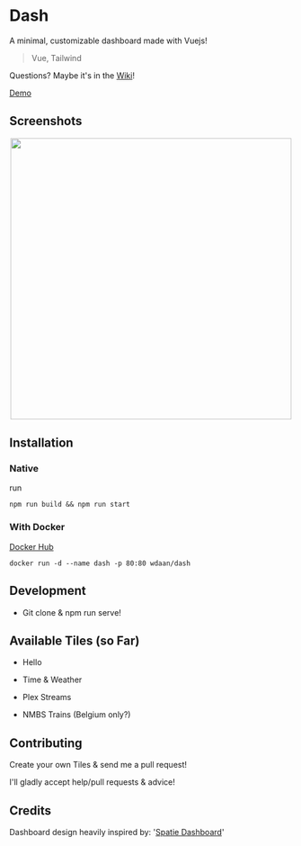 # Dash

A minimal, customizable dashboard made with Vuejs!

  

> Vue, Tailwind

  

Questions? Maybe it's in the [Wiki](https://github.com/WDaan/dash/wiki/)!

[Demo](https://wdaan.herokuapp.com/)

## Screenshots
  
<p align="center">
<a  href="https://imgur.com/1ouSStS.png"><img  src="https://imgur.com/1ouSStS.png"  width="500" ></a>
</p>


## Installation

  
### Native
run
```
npm run build && npm run start
```

### With Docker
 [Docker Hub](https://hub.docker.com/repository/docker/wdaan/dash)

```
docker run -d --name dash -p 80:80 wdaan/dash
```



## Development

  

- Git clone & npm run serve!

  

## Available Tiles (so Far)

  

  

- Hello

  

- Time & Weather

  

- Plex Streams

  

- NMBS Trains (Belgium only?)

  
  
  

## Contributing

  

Create your own Tiles & send me a pull request!

I'll gladly accept help/pull requests & advice!

## Credits

  

Dashboard design heavily inspired by: '[Spatie Dashboard](https://github.com/spatie/dashboard.spatie.be/tree/vue-websockets)'